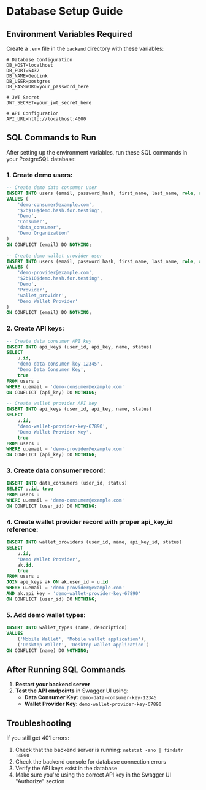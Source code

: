 # Database Setup Guide

## Environment Variables Required

Create a `.env` file in the `backend` directory with these variables:

```env
# Database Configuration
DB_HOST=localhost
DB_PORT=5432
DB_NAME=GeoLink
DB_USER=postgres
DB_PASSWORD=your_password_here

# JWT Secret
JWT_SECRET=your_jwt_secret_here

# API Configuration
API_URL=http://localhost:4000
```

## SQL Commands to Run

After setting up the environment variables, run these SQL commands in your PostgreSQL database:

### 1. Create demo users:
```sql
-- Create demo data consumer user
INSERT INTO users (email, password_hash, first_name, last_name, role, organization)
VALUES (
    'demo-consumer@example.com',
    '$2b$10$demo.hash.for.testing',
    'Demo',
    'Consumer',
    'data_consumer',
    'Demo Organization'
)
ON CONFLICT (email) DO NOTHING;

-- Create demo wallet provider user
INSERT INTO users (email, password_hash, first_name, last_name, role, organization)
VALUES (
    'demo-provider@example.com',
    '$2b$10$demo.hash.for.testing',
    'Demo',
    'Provider',
    'wallet_provider',
    'Demo Wallet Provider'
)
ON CONFLICT (email) DO NOTHING;
```

### 2. Create API keys:
```sql
-- Create data consumer API key
INSERT INTO api_keys (user_id, api_key, name, status)
SELECT 
    u.id,
    'demo-data-consumer-key-12345',
    'Demo Data Consumer Key',
    true
FROM users u 
WHERE u.email = 'demo-consumer@example.com'
ON CONFLICT (api_key) DO NOTHING;

-- Create wallet provider API key
INSERT INTO api_keys (user_id, api_key, name, status)
SELECT 
    u.id,
    'demo-wallet-provider-key-67890',
    'Demo Wallet Provider Key',
    true
FROM users u 
WHERE u.email = 'demo-provider@example.com'
ON CONFLICT (api_key) DO NOTHING;
```

### 3. Create data consumer record:
```sql
INSERT INTO data_consumers (user_id, status)
SELECT u.id, true
FROM users u 
WHERE u.email = 'demo-consumer@example.com'
ON CONFLICT (user_id) DO NOTHING;
```

### 4. Create wallet provider record with proper api_key_id reference:
```sql
INSERT INTO wallet_providers (user_id, name, api_key_id, status)
SELECT 
    u.id,
    'Demo Wallet Provider',
    ak.id,
    true
FROM users u 
JOIN api_keys ak ON ak.user_id = u.id
WHERE u.email = 'demo-provider@example.com' 
AND ak.api_key = 'demo-wallet-provider-key-67890'
ON CONFLICT (user_id) DO NOTHING;
```

### 5. Add demo wallet types:
```sql
INSERT INTO wallet_types (name, description)
VALUES 
    ('Mobile Wallet', 'Mobile wallet application'),
    ('Desktop Wallet', 'Desktop wallet application')
ON CONFLICT (name) DO NOTHING;
```

## After Running SQL Commands

1. **Restart your backend server**
2. **Test the API endpoints** in Swagger UI using:
   - **Data Consumer Key:** `demo-data-consumer-key-12345`
   - **Wallet Provider Key:** `demo-wallet-provider-key-67890`

## Troubleshooting

If you still get 401 errors:
1. Check that the backend server is running: `netstat -ano | findstr :4000`
2. Check the backend console for database connection errors
3. Verify the API keys exist in the database
4. Make sure you're using the correct API key in the Swagger UI "Authorize" section
